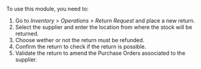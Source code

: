 To use this module, you need to:

1.  Go to *Inventory \> Operations \> Return Request* and place a new
    return.
2.  Select the supplier and enter the location from where the stock will
    be returned.
3.  Choose wether or not the return must be refunded.
4.  Confirm the return to check if the return is possible.
5.  Validate the return to amend the Purchase Orders associated to the
    supplier.
